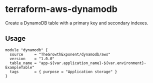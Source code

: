 # terraform-aws-dynamodb
Create a DynamoDB table with a primary key and secondary indexes.

## Usage
```hcl
module "dynamodb" {
  source     = "TheGrowthExponent/dynamodb/aws"
  version    = "1.0.0"
  table_name = "app-${var.application_name}-${var.environment}-ExampleTable"
  tags       = { purpose = "Application storage" }
}
```